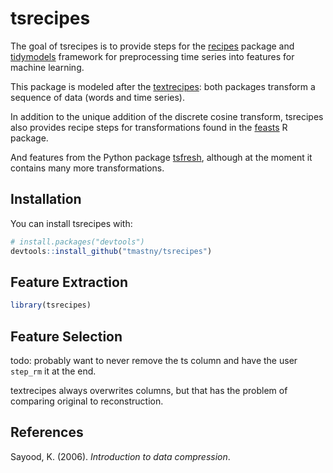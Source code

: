
<!-- README.md is generated from README.Rmd. Please edit that file -->

# tsrecipes

<!-- badges: start -->

<!-- badges: end -->

The goal of tsrecipes is to provide steps for the
[recipes](https://github.com/tidymodels/recipes/) package and
[tidymodels](https://www.tidymodels.org/) framework for preprocessing
time series into features for machine learning.

This package is modeled after the
[textrecipes](https://github.com/tidymodels/textrecipes): both packages
transform a sequence of data (words and time series).

In addition to the unique addition of the discrete cosine transform,
tsrecipes also provides recipe steps for transformations found in the
[feasts](https://feasts.tidyverts.org/) R package.

And features from the Python package
[tsfresh](https://github.com/blue-yonder/tsfresh), although at the
moment it contains many more transformations.

## Installation

You can install tsrecipes with:

``` r
# install.packages("devtools")
devtools::install_github("tmastny/tsrecipes")
```

## Feature Extraction

``` r
library(tsrecipes)
```

## Feature Selection

todo: probably want to never remove the ts column and have the user
`step_rm` it at the end.

textrecipes always overwrites columns, but that has the problem of
comparing original to reconstruction.

## References

Sayood, K. (2006). *Introduction to data compression*.
